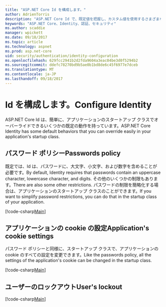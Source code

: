 ```yaml
---
title: "ASP.NET Core Id を構成します。"
author: AdrienTorris
description: "ASP.NET Core Id で、既定値を把握し、カスタム値を使用するさまざまな Id プロパティを構成します。"
keywords: "ASP.NET Core、Identity、認証、セキュリティ"
ms.author: scaddie
manager: wpickett
ms.date: 09/18/2017
ms.topic: article
ms.technology: aspnet
ms.prod: asp.net-core
uid: security/authentication/identity-configuration
ms.openlocfilehash: 629fcc2941b2d2fda9604a3eac04be3d0f5294b2
ms.sourcegitcommit: ddefc78270bd9b5ae0b1bd8de6c45f6977e7dceb
ms.translationtype: MT
ms.contentlocale: ja-JP
ms.lasthandoff: 09/18/2017
---
```

# <a name="configure-identity"></a><span data-ttu-id="4bf6c-104">Id を構成します。</span><span class="sxs-lookup"><span data-stu-id="4bf6c-104">Configure Identity</span></span>

<span data-ttu-id="4bf6c-105">ASP.NET Core Id は、簡単に、アプリケーションのスタートアップ クラスでオーバーライドできるいくつかの既定の動作を持っています。</span><span class="sxs-lookup"><span data-stu-id="4bf6c-105">ASP.NET Core Identity has some default behaviors that you can override easily in your application's startup class.</span></span>

## <a name="passwords-policy"></a><span data-ttu-id="4bf6c-106">パスワード ポリシー</span><span class="sxs-lookup"><span data-stu-id="4bf6c-106">Passwords policy</span></span>

<span data-ttu-id="4bf6c-107">既定では、Id は、パスワードに、大文字、小文字、および数字を含めることが必要です。</span><span class="sxs-lookup"><span data-stu-id="4bf6c-107">By default, Identity requires that passwords contain an uppercase character, lowercase character, and digits.</span></span> <span data-ttu-id="4bf6c-108">その他のいくつかの制限もあります。</span><span class="sxs-lookup"><span data-stu-id="4bf6c-108">There are also some other restrictions.</span></span> <span data-ttu-id="4bf6c-109">パスワードの制限を簡略化する場合は、アプリケーションのスタートアップ クラスのことができます。</span><span class="sxs-lookup"><span data-stu-id="4bf6c-109">If you want to simplify password restrictions, you can do that in the startup class of your application.</span></span>

[!code-csharp[Main](identity/sample/src/ASPET-IdentityDemo-PrimaryKeysConfig/Startup.cs?highlight=2&range=60-65)]

## <a name="applications-cookie-settings"></a><span data-ttu-id="4bf6c-110">アプリケーションの cookie の設定</span><span class="sxs-lookup"><span data-stu-id="4bf6c-110">Application's cookie settings</span></span>

<span data-ttu-id="4bf6c-111">パスワード ポリシーと同様に、スタートアップ クラスで、アプリケーションの cookie のすべての設定を変更できます。</span><span class="sxs-lookup"><span data-stu-id="4bf6c-111">Like the passwords policy, all the settings of the application's cookie can be changed in the startup class.</span></span>

[!code-csharp[Main](identity/sample/src/ASPET-IdentityDemo-PrimaryKeysConfig/Startup.cs?highlight=2&range=72-80)]

## <a name="users-lockout"></a><span data-ttu-id="4bf6c-112">ユーザーのロックアウト</span><span class="sxs-lookup"><span data-stu-id="4bf6c-112">User's lockout</span></span>

[!code-csharp[Main](identity/sample/src/ASPET-IdentityDemo-PrimaryKeysConfig/Startup.cs?highlight=2&range=67-70)]
